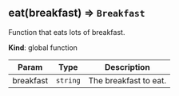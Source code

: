<a name="eat"></a>

## eat(breakfast) ⇒ <code>Breakfast</code>
Function that eats lots of breakfast.

**Kind**: global function  

| Param | Type | Description |
| --- | --- | --- |
| breakfast | <code>string</code> | The breakfast to eat. |

